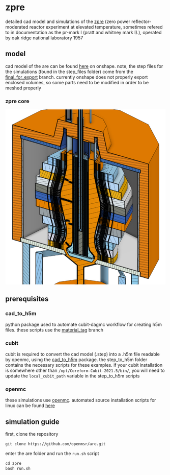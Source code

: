 # zpre
detailed cad model and simulations of the [zpre](https://www.osti.gov/servlets/purl/4673343) (zero power reflector-moderated reactor experiment at elevated temperature, sometimes refered to in documentation as the pr-mark I (pratt and whitney mark I).), operated by oak ridge national laboratory 1957

## model

cad model of the are can be found [here](https://cad.onshape.com/documents/c51fcabf7b4a45b5a8d610d5/v/1e941e226a75c4f4f3cbe020/e/4c356de19c02efb455bb582a) on onshape. note, the step files for the simulations (found in the step_files folder) come from the [final_for_export](https://cad.onshape.com/documents/c51fcabf7b4a45b5a8d610d5/w/14e94161170229891d1c18bd/e/4c356de19c02efb455bb582a) branch. currently onshape does not properly export enclosed volumes, so some parts need to be modified in order to be meshed properly

### zpre core 
![](figures/core.png)

## prerequisites 
### cad_to_h5m
python package used to automate cubit-dagmc workflow for creating h5m files. these scripts use the [material_tag](https://github.com/openmsr/cad_to_h5m/tree/move_volumes) branch 

### cubit
cubit is required to convert the cad model (.step) into a .h5m file readable by openmc, using the [cad_to_h5m](https://github.com/openmsr/cad_to_h5m/tree/material_tag) package. the step_to_h5m folder contains the necessary scripts for these examples. if your cubit installation is somewhere other than `/opt/Coreform-Cubit-2021.5/bin/`, you will need to update the `local_cubit_path` variable in the step_to_h5m scripts

### openmc
these simulations use [openmc](https://docs.openmc.org/en/stable/). automated source installation scripts for linux can be found [here](https://github.com/openmsr/openmc_install_scripts)

## simulation guide

first, clone the repository

```
git clone https://github.com/openmsr/are.git
```

enter the are folder and run the `run.sh` script

```
cd zpre
bash run.sh
```
